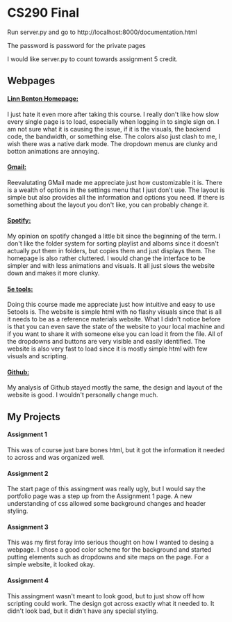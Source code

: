 # CS290 Final

Run server.py and go to http://localhost:8000/documentation.html

The password is password for the private pages

I would like server.py to count towards assignment 5 credit.

## Webpages

#### [Linn Benton Homepage:](https://www.linnbenton.edu/)

I just hate it even more after taking this course. I really don't like how slow every single page is to load, especially when logging in to single sign on. I am not sure what it is causing the issue, if it is the visuals, the backend code, the bandwidth, or something else. The colors also just clash to me, I wish there was a native dark mode. The dropdown menus are clunky and botton animations are annoying.

#### [Gmail:](https://mail.google.com/)

Reevalutating GMail made me appreciate just how customizable it is. There is a wealth of options in the settings menu that I just don't use. The layout is simple but also provides all the information and options you need. If there is something about the layout you don't like, you can probably change it.

#### [Spotify:](https://open.spotify.com/)

My opinion on spotify changed a little bit since the beginning of the term. I don't like the folder system for sorting playlist and alboms since it doesn't actually put them in folders, but copies them and just displays them. The homepage is also rather cluttered. I would change the interface to be simpler and with less animations and visuals. It all just slows the website down and makes it more clunky.

#### [5e tools:](https://5e.tools/index.html)

Doing this course made me appreciate just how intuitive and easy to use 5etools is. The website is simple html with no flashy visuals since that is all it needs to be as a reference materials website. What I didn't notice before is that you can even save the state of the website to your local machine and if you want to share it with someone else you can load it from the file. All of the dropdowns and buttons are very visible and easily identified. The website is also very fast to load since it is mostly simple html with few visuals and scripting.

#### [Github:](https://github.com/)

My analysis of Github stayed mostly the same, the design and layout of the website is good. I wouldn't personally change much.

## My Projects

#### Assignment 1

This was of course just bare bones html, but it got the information it needed to across and was organized well.

#### Assignment 2

The start page of this assingment was really ugly, but I would say the portfolio page was a step up from the Assignment 1 page. A new understanding of css allowed some background changes and header styling.

#### Assignment 3

This was my first foray into serious thought on how I wanted to desing a webpage. I chose a good color scheme for the background and started putting elements such as dropdowns and site maps on the page. For a simple website, it looked okay.

#### Assignment 4

This assingment wasn't meant to look good, but to just show off how scripting could work. The design got across exactly what it needed to. It didn't look bad, but it didn't have any special styling.